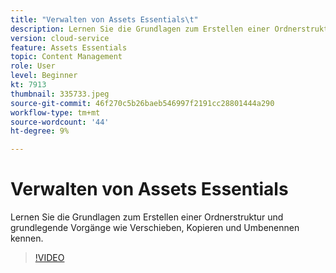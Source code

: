 ```yaml
---
title: "Verwalten von Assets Essentials\t"
description: Lernen Sie die Grundlagen zum Erstellen einer Ordnerstruktur und grundlegende Vorgänge wie Verschieben, Kopieren und Umbenennen kennen.
version: cloud-service
feature: Assets Essentials
topic: Content Management
role: User
level: Beginner
kt: 7913
thumbnail: 335733.jpeg
source-git-commit: 46f270c5b26baeb546997f2191cc28801444a290
workflow-type: tm+mt
source-wordcount: '44'
ht-degree: 9%

---
```



# Verwalten von Assets Essentials

Lernen Sie die Grundlagen zum Erstellen einer Ordnerstruktur und grundlegende Vorgänge wie Verschieben, Kopieren und Umbenennen kennen.

>[!VIDEO](https://video.tv.adobe.com/v/335733/?quality=12&learn=on)
